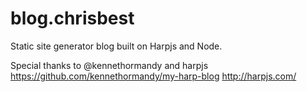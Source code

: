 blog.chrisbest
==============

Static site generator blog built on Harpjs and Node.

Special thanks to @kennethormandy and harpjs
https://github.com/kennethormandy/my-harp-blog
http://harpjs.com/
